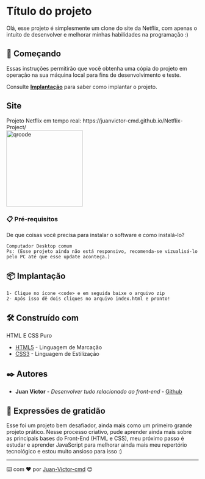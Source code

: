 # Título do projeto

Olá, esse projeto é simplesmente um clone do site da Netflix, com apenas o intuito de desenvolver e melhorar minhas habilidades na programação :)

## 🚀 Começando

Essas instruções permitirão que você obtenha uma cópia do projeto em operação na sua máquina local para fins de desenvolvimento e teste.

Consulte **[Implantação](#-implanta%C3%A7%C3%A3o)** para saber como implantar o projeto.

<h2>Site</h2> 
Projeto Netflix em tempo real:
https://juanvictor-cmd.github.io/Netflix-Project/
<br>
<img align="center" alt="qrcode" height="200" width="200" src="https://user-images.githubusercontent.com/84739920/215804745-6c786c0c-3ef8-49e5-9272-a694b46b329b.png">

### 📋 Pré-requisitos

De que coisas você precisa para instalar o software e como instalá-lo?

```
Computador Desktop comum
Ps: (Esse projeto ainda não está responsivo, recomenda-se vizualisá-lo pelo PC até que esse update aconteça.)
```

## 📦 Implantação

```
1- Clique no ícone <code> e em seguida baixe o arquivo zip
2- Após isso dê dois cliques no arquivo index.html e pronto!
```

## 🛠️ Construído com

HTML E CSS Puro

- [HTML5](https://developer.mozilla.org/pt-BR/docs/Web/HTML) - Linguagem de Marcação
- [CSS3](https://developer.mozilla.org/pt-BR/docs/Web/css) - Linguagem de Estilização

## ✒️ Autores

- **Juan Victor** - _Desenvolver tudo relacionado ao front-end_ - [Github](https://github.com/JuanVictor-cmd)

## 🎁 Expressões de gratidão

Esse foi um projeto bem desafiador, ainda mais como um primeiro grande projeto prático. Nesse processo criativo,
pude aprender ainda mais sobre as principais bases do Front-End (HTML e CSS), meu próximo passo é estudar e aprender
JavaScript para melhorar ainda mais meu repertório tecnológico e estou muito ansioso para isso :)

---

⌨️ com ❤️ por [Juan-Victor-cmd](https://github.com/JuanVictor-cmd) 😊
